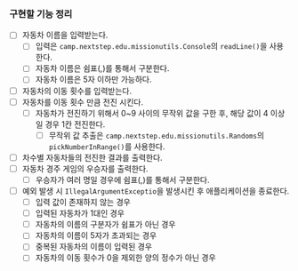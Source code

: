 ### 구현할 기능 정리
- [ ] 자동차 이름을 입력받는다.
  - [ ] 입력은 `camp.nextstep.edu.missionutils.Console`의 `readLine()`을 사용한다.
  - [ ] 자동차 이름은 쉼표(,)를 통해서 구분한다.
  - [ ] 자동차 이름은 5자 이하만 가능하다.
- [ ] 자동차의 이동 횟수를 입력받는다.
- [ ] 자동차를 이동 횟수 만큼 전진 시킨다.
  - [ ] 자동차가 전진하기 위해서 0~9 사이의 무작위 값을 구한 후, 해당 값이 4 이상일 경우 1칸 전진한다.
    - [ ] 무작위 값 추출은 `camp.nextstep.edu.missionutils.Randoms`의 `pickNumberInRange()`를 사용한다.
- [ ] 차수별 자동차들의 전진한 결과를 출력한다.
- [ ] 자동차 경주 게임의 우승자를 출력한다.
  - [ ] 우승자가 여러 명일 경우에 쉼표(,)를 통해서 구분한다.
- [ ] 예외 발생 시 `IllegalArgumentExceptio`을 발생시킨 후 애플리케이션을 종료한다.
  - [ ] 입력 값이 존재하지 않는 경우
  - [ ] 입력된 자동차가 1대인 경우
  - [ ] 자동차의 이름의 구분자가 쉼표가 아닌 경우
  - [ ] 자동차의 이름이 5자가 초과되는 경우
  - [ ] 중복된 자동차의 이름이 입력된 경우
  - [ ] 자동차의 이동 횟수가 0을 제외한 양의 정수가 아닌 경우